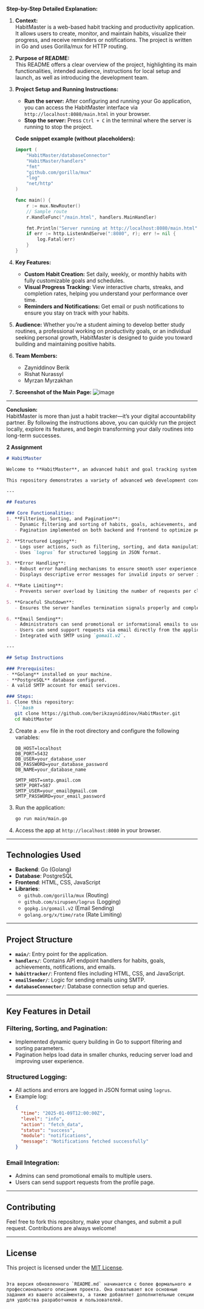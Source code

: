 **Step-by-Step Detailed Explanation:**

1. **Context:**  
   HabitMaster is a web-based habit tracking and productivity application. It allows users to create, monitor, and maintain habits, visualize their progress, and receive reminders or notifications. The project is written in Go and uses Gorilla/mux for HTTP routing.

2. **Purpose of README:**  
   This README offers a clear overview of the project, highlighting its main functionalities, intended audience, instructions for local setup and launch, as well as introducing the development team.

3. **Project Setup and Running Instructions:**  
   - **Run the server:** After configuring and running your Go application, you can access the HabitMaster interface via `http://localhost:8080/main.html` in your browser.
   - **Stop the server:** Press `Ctrl + C` in the terminal where the server is running to stop the project.
   
   **Code snippet example (without placeholders):**
   ```go
   import (
       "HabitMaster/databaseConnector"
       "HabitMaster/handlers"
       "fmt"
       "github.com/gorilla/mux"
       "log"
       "net/http"
   )

   func main() {
       r := mux.NewRouter()
       // Sample route
       r.HandleFunc("/main.html", handlers.MainHandler)

       fmt.Println("Server running at http://localhost:8080/main.html")
       if err := http.ListenAndServe(":8080", r); err != nil {
           log.Fatal(err)
       }
   }
   ```

4. **Key Features:**
   - **Custom Habit Creation:** Set daily, weekly, or monthly habits with fully customizable goals and schedules.  
   - **Visual Progress Tracking:** View interactive charts, streaks, and completion rates, helping you understand your performance over time.  
   - **Reminders and Notifications:** Get email or push notifications to ensure you stay on track with your habits.

5. **Audience:**
   Whether you’re a student aiming to develop better study routines, a professional working on productivity goals, or an individual seeking personal growth, HabitMaster is designed to guide you toward building and maintaining positive habits.

6. **Team Members:**
   - Zayniddinov Berik  
   - Rishat Nurassyl  
   - Myrzan Myrzakhan

7. **Screenshot of the Main Page:**
   ![image](https://github.com/user-attachments/assets/75d7f1eb-ca6c-4246-951c-fbdbaa137913)


---

**Conclusion:**  
HabitMaster is more than just a habit tracker—it’s your digital accountability partner. By following the instructions above, you can quickly run the project locally, explore its features, and begin transforming your daily routines into long-term successes.





**2 Assignment**

```markdown
# HabitMaster

Welcome to **HabitMaster**, an advanced habit and goal tracking system designed to improve productivity and simplify the management of your daily tasks. This project is built using modern web technologies, including **Go (Golang)** for the backend, **PostgreSQL** for database management, and a responsive user interface powered by **HTML, CSS, and JavaScript**.

This repository demonstrates a variety of advanced web development concepts, such as **Filtering, Sorting, Pagination**, **Structured Logging**, **Error Handling**, **Rate Limiting**, **Graceful Shutdown**, and **Email Integration**. Below, you'll find an overview of the project's key features and implementation details.

---

## Features

### Core Functionalities:
1. **Filtering, Sorting, and Pagination**:
   - Dynamic filtering and sorting of habits, goals, achievements, and notifications.
   - Pagination implemented on both backend and frontend to optimize performance.

2. **Structured Logging**:
   - Logs user actions, such as filtering, sorting, and data manipulation.
   - Uses `logrus` for structured logging in JSON format.

3. **Error Handling**:
   - Robust error handling mechanisms to ensure smooth user experience.
   - Displays descriptive error messages for invalid inputs or server issues.

4. **Rate Limiting**:
   - Prevents server overload by limiting the number of requests per client using `golang.org/x/time/rate`.

5. **Graceful Shutdown**:
   - Ensures the server handles termination signals properly and completes all active requests before shutting down.

6. **Email Sending**:
   - Administrators can send promotional or informational emails to users.
   - Users can send support requests via email directly from the application.
   - Integrated with SMTP using `gomail.v2`.

---

## Setup Instructions

### Prerequisites:
- **Golang** installed on your machine.
- **PostgreSQL** database configured.
- A valid SMTP account for email services.

### Steps:
1. Clone this repository:
   ```bash
   git clone https://github.com/berikzayniddinov/HabitMaster.git
   cd HabitMaster
   ```

2. Create a `.env` file in the root directory and configure the following variables:
   ```
   DB_HOST=localhost
   DB_PORT=5432
   DB_USER=your_database_user
   DB_PASSWORD=your_database_password
   DB_NAME=your_database_name

   SMTP_HOST=smtp.gmail.com
   SMTP_PORT=587
   SMTP_USER=your_email@gmail.com
   SMTP_PASSWORD=your_email_password
   ```

3. Run the application:
   ```bash
   go run main/main.go
   ```

4. Access the app at `http://localhost:8080` in your browser.

---

## Technologies Used

- **Backend**: Go (Golang)
- **Database**: PostgreSQL
- **Frontend**: HTML, CSS, JavaScript
- **Libraries**:
  - `github.com/gorilla/mux` (Routing)
  - `github.com/sirupsen/logrus` (Logging)
  - `gopkg.in/gomail.v2` (Email Sending)
  - `golang.org/x/time/rate` (Rate Limiting)

---

## Project Structure

- **`main/`**: Entry point for the application.
- **`handlers/`**: Contains API endpoint handlers for habits, goals, achievements, notifications, and emails.
- **`habittracker/`**: Frontend files including HTML, CSS, and JavaScript.
- **`emailSender/`**: Logic for sending emails using SMTP.
- **`databaseConnector/`**: Database connection setup and queries.

---

## Key Features in Detail

### Filtering, Sorting, and Pagination:
- Implemented dynamic query building in Go to support filtering and sorting parameters.
- Pagination helps load data in smaller chunks, reducing server load and improving user experience.

### Structured Logging:
- All actions and errors are logged in JSON format using `logrus`.
- Example log:
  ```json
  {
    "time": "2025-01-09T12:00:00Z",
    "level": "info",
    "action": "fetch_data",
    "status": "success",
    "module": "notifications",
    "message": "Notifications fetched successfully"
  }
  ```

### Email Integration:
- Admins can send promotional emails to multiple users.
- Users can send support requests from the profile page.

---

## Contributing

Feel free to fork this repository, make your changes, and submit a pull request. Contributions are always welcome!

---

## License

This project is licensed under the [MIT License](LICENSE).
```

Эта версия обновленного `README.md` начинается с более формального и профессионального описания проекта. Она охватывает все основные задания из вашего ассаймента, а также добавляет дополнительные секции для удобства разработчиков и пользователей.
